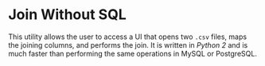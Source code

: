 Join Without SQL
============

This utility allows the user to access a UI that opens two `.csv` files, maps the joining columns, and performs the join. It is written in *Python 2* and is much faster than performing the same operations in MySQL or PostgreSQL.

